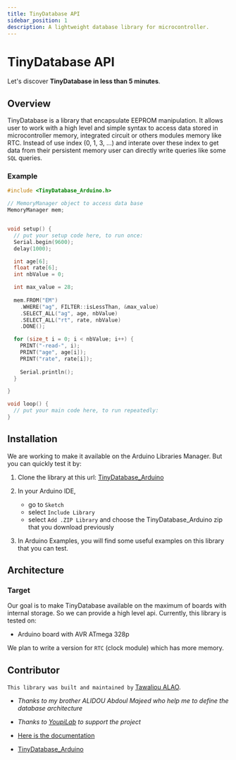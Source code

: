 ```yaml
---
title: TinyDatabase API
sidebar_position: 1
description: A lightweight database library for microcontroller. 
---
```


# TinyDatabase API

Let's discover **TinyDatabase in less than 5 minutes**.

## Overview

TinyDatabase is a library that encapsulate EEPROM manipulation. It allows user to work with a high level and simple syntax to access data stored in
microcontroller memory, integrated circuit or others modules memory like
RTC. Instead of use index (0, 1, 3, ...) and interate over these index to get data from their persistent memory user can directly write queries like
some `SQL` queries.

### Example

```cpp title="example"
#include <TinyDatabase_Arduino.h>

// MemoryManager object to access data base
MemoryManager mem;


void setup() {
  // put your setup code here, to run once:
  Serial.begin(9600);
  delay(1000);

  int age[6];
  float rate[6];
  int nbValue = 0;

  int max_value = 28;
  
  mem.FROM("EM")
    .WHERE("ag", FILTER::isLessThan, &max_value)
    .SELECT_ALL("ag", age, nbValue)
    .SELECT_ALL("rt", rate, nbValue)
    .DONE();

  for (size_t i = 0; i < nbValue; i++) {
    PRINT("-read-", i);
    PRINT("age", age[i]);
    PRINT("rate", rate[i]);
    
    Serial.println();
  }

}

void loop() {
  // put your main code here, to run repeatedly:
}
```

## Installation

We are working to make it available on the Arduino Libraries Manager.
But you can quickly test it by:

1. Clone the library at this url: [TinyDatabase_Arduino](https://github.com/TawalMc/TinyDatabase_Arduino)

2. In your Arduino IDE, 
	- go to `Sketch`
	- select `Include Library`
	- select `Add .ZIP Library` and choose the TinyDatabase_Arduino zip that you download previously 

3. In Arduino Examples, you will find some useful examples on this library that you can test.

## Architecture

### Target
Our goal is to make TinyDatabase available on the maximum of boards with internal storage. So we can provide a high level api.
Currently, this library is tested on:

- Arduino board with AVR ATmega 328p

We plan to write a version for `RTC` (clock module) which has more memory.

## Contributor

`This library was built and maintained by` [Tawaliou ALAO](https://github.com/TawalMc). 

- _Thanks to my brother ALIDOU Abdoul Majeed who help me to define the database architecture_

- _Thanks to [YoupiLab](https://youpilab.com/) to support the project_

- [Here is the documentation](https://tinydatabase-doc.vercel.app/)

- [TinyDatabase_Arduino](https://github.com/TawalMc/TinyDatabase_Arduino)